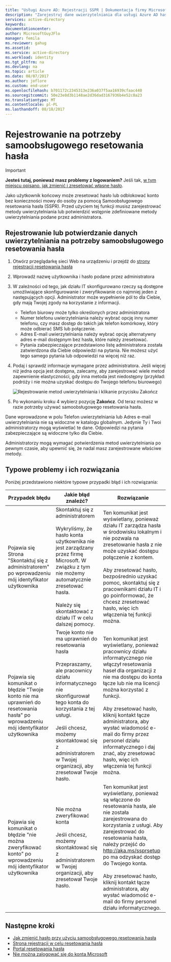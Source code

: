 ```yaml
---
title: "Usługi Azure AD: Rejestracji SSPR | Dokumentacja firmy Microsoft"
description: "Zarejestruj dane uwierzytelniania dla usługi Azure AD hasła samoobsługi resetowania"
services: active-directory
keywords: 
documentationcenter: 
author: MicrosoftGuyJFlo
manager: femila
ms.reviewer: gahug
ms.assetid: 
ms.service: active-directory
ms.workload: identity
ms.tgt_pltfrm: na
ms.devlang: na
ms.topic: article
ms.date: 08/07/2017
ms.author: joflore
ms.custom: end-user
ms.openlocfilehash: b701172c2345313e236a037f5aa16939cfaac440
ms.sourcegitcommit: 50e23e8d3b1148ae2d36dad3167936b4e52c8a23
ms.translationtype: MT
ms.contentlocale: pl-PL
ms.lasthandoff: 08/18/2017
---
```

# <a name="register-for-self-service-password-reset"></a>Rejestrowanie na potrzeby samoobsługowego resetowania hasła

> [!IMPORTANT]
> **Jesteś tutaj, ponieważ masz problemy z logowaniem?** Jeśli tak, [w tym miejscu opisano, jak zmienić i zresetować własne hasło](active-directory-passwords-update-your-own-password.md).

Jako użytkownik końcowy może zresetować hasło lub odblokować konto bez konieczności mowy do osoby za pomocą Samoobsługowego resetowania hasła (SSPR). Przed użyciem tej funkcji musisz zarejestrować metody uwierzytelniania lub potwierdzić wstępnie zdefiniowane metody uwierzytelniania podane przez administratora.

## <a name="register-or-confirm-authentication-data-with-sspr"></a>Rejestrowanie lub potwierdzanie danych uwierzytelniania na potrzeby samoobsługowego resetowania hasła

1. Otwórz przeglądarkę sieci Web na urządzeniu i przejdź do [strony rejestracji resetowania hasła](http://aka.ms/ssprsetup)
2. Wprowadź nazwę użytkownika i hasło podane przez administratora
3. W zależności od tego, jak działu IT skonfigurowano rzeczy są dostępne umożliwiające skonfigurowanie i zweryfikowanie co najmniej jeden z następujących opcji. Administrator może wypełnienie pól to dla Ciebie, gdy mają Twojej zgody na korzystanie z informacji.
    * Telefon biurowy może tylko określonych przez administratora
    * Numer telefonu uwierzytelniania należy wybrać opcję inny numer telefonu, czy masz dostęp do takich jak telefon komórkowy, który może odbierać SMS lub połączenie.
    * Adres E-mail uwierzytelniania należy wybrać opcję alternatywny adres e-mail dostępnym bez hasła, które należy zresetować.
    * Pytania zabezpieczające przedstawiono listę administratora została zatwierdzona dla Ciebie odpowiedzi na pytania. Nie możesz użyć tego samego pytania lub odpowiedzi na więcej niż raz.
4. Podaj i sprawdź informacje wymagane przez administratora. Jeśli więcej niż jedna opcja jest dostępna, zalecamy, aby zarejestrować wiele metod zapewnienie elastyczności, gdy inna metoda jest niedostępny (przykład: podróży i nie można uzyskać dostępu do Twojego telefonu biurowego)

    ![Rejestrowanie metod uwierzytelniania i klikanie przycisku Zakończ][Register]

5. Po wykonaniu kroku 4 wybierz pozycję **Zakończ**. Od teraz możesz w razie potrzeby używać samoobsługowego resetowania hasła.

Dane wprowadzone w polu Telefon uwierzytelniania lub Adres e-mail uwierzytelniania nie są widoczne w katalogu globalnym. Jedynie Ty i Twoi administratorzy mogą wyświetlać te dane. Odpowiedzi na pytania zabezpieczające są widoczne tylko dla Ciebie.

Administratorzy mogą wymagać potwierdzenia metod uwierzytelniania po pewnym czasie, aby upewnić się, że nadal masz zarejestrowane właściwe metody.

## <a name="common-problems-and-their-solutions"></a>Typowe problemy i ich rozwiązania

 Poniżej przedstawiono niektóre typowe przypadki błąd i ich rozwiązania:

| Przypadek błędu| Jakie błąd znaleźć?| Rozwiązanie |
| --- | --- | --- |
| Pojawia się Strona "Skontaktuj się z administratorem" po wprowadzeniu mój identyfikator użytkownika | Skontaktuj się z administratorem <br> <br> Wykryliśmy, że hasło konta użytkownika nie jest zarządzany przez firmę Microsoft. W związku z tym nie możemy automatycznie zresetować hasła. <br> <br> Należy się skontaktować z działu IT w celu dalszej pomocy. | Ten komunikat jest wyświetlany, ponieważ działu IT zarządza hasła w środowisku lokalnym i nie pozwala na zresetowanie hasła z nie może uzyskać dostępu połączenie z kontem. <br> <br> Aby zresetować hasło, bezpośrednio uzyskać pomoc, skontaktuj się z pracownikami działu IT i go poinformować, że chcesz zresetować hasło, więc ich włączenia tej funkcji można.|
| Pojawia się komunikat o błędzie "Twoje konto nie ma uprawnień do resetowania hasła" po wprowadzeniu mój identyfikator użytkownika | Twoje konto nie ma uprawnień do resetowania hasła <br> <br> Przepraszamy, ale pracownicy działu informatycznego nie skonfigurował tego konta do korzystania z tej usługi. <br> <br> Jeśli chcesz, możemy skontaktować się z administratorem w Twojej organizacji, aby zresetował Twoje hasło. | Ten komunikat jest wyświetlany, ponieważ pracownicy działu informatycznego nie włączył resetowania haseł dla organizacji z nie ma dostępu do konta łącze lub nie ma licencji można korzystać z funkcji. <br> <br> Aby zresetować hasło, kliknij kontakt łącze administratora, aby wysłać wiadomość e-mail do firmy przez personel działu informatycznego i daj znać, aby zresetować hasło, więc ich włączenia tej funkcji można. |
| Pojawia się komunikat o błędzie "nie można zweryfikować konto" po wprowadzeniu mój identyfikator użytkownika | Nie można zweryfikować konta <br> <br> Jeśli chcesz, możemy skontaktować się z administratorem w Twojej organizacji, aby zresetował Twoje hasło. | Ten komunikat jest wyświetlany, ponieważ są włączone do resetowania hasła, ale nie została zarejestrowana do korzystania z usługi. Aby zarejestrować do resetowania hasła, należy przejść do http://aka.ms/ssprsetup po ma odzyskać dostęp do Twojego konta. <br> <br> Aby zresetować hasło, kliknij kontakt łącze administratora, aby wysłać wiadomość e-mail do firmy personel działu informatycznego. |

## <a name="next-steps"></a>Następne kroki

* [Jak zmienić hasło przy użyciu samoobsługowego resetowania hasła](active-directory-passwords-update-your-own-password.md)
* [Strona rejestracji w celu resetowania hasła](http://aka.ms/ssprsetup)
* [Portal resetowania hasła](https://passwordreset.microsoftonline.com/)
* [Nie można zalogować się do konta Microsoft](https://support.microsoft.com/help/12429/microsoft-account-sign-in-cant)

[Register]: ./media/active-directory-passwords-reset-register/register-2-methods.png "Strona rejestrowania na potrzeby resetowania hasła, na której widoczne są zarejestrowane metody i przycisk Zakończ"

